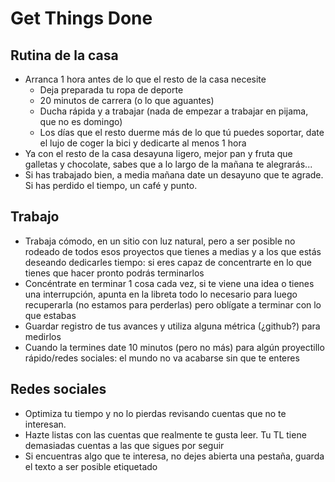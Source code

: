 # Get Things Done

## Rutina de la casa

* Arranca 1 hora antes de lo que el resto de la casa necesite
  * Deja preparada tu ropa de deporte
  * 20 minutos de carrera (o lo que aguantes)
  * Ducha rápida y a trabajar (nada de empezar a trabajar en pijama, que no es domingo)
  * Los días que el resto duerme más de lo que tú puedes soportar, date el lujo de coger la bici y dedicarte al menos 1 hora
* Ya con el resto de la casa desayuna ligero, mejor pan y fruta que galletas y chocolate, sabes que a lo largo de la mañana te alegrarás...
* Si has trabajado bien, a media mañana date un desayuno que te agrade. Si has perdido el tiempo, un café y punto.

## Trabajo

* Trabaja cómodo, en un sitio con luz natural, pero a ser posible no rodeado de todos esos proyectos que tienes a medias y a los que estás deseando dedicarles tiempo: si eres capaz de concentrarte en lo que tienes que hacer pronto podrás terminarlos
* Concéntrate en terminar 1 cosa cada vez, si te viene una idea o tienes una interrupción, apunta en la libreta todo lo necesario para luego recuperarla (no estamos para perderlas) pero oblígate a terminar con lo que estabas
* Guardar registro de tus avances y utiliza alguna métrica (¿github?) para medirlos
* Cuando la termines date 10 minutos (pero no más) para algún proyectillo rápido/redes sociales: el mundo no va acabarse sin que te enteres

## Redes sociales

* Optimiza tu tiempo y no lo pierdas revisando cuentas que no te interesan.
* Hazte listas con las cuentas que realmente te gusta leer. Tu TL tiene demasiadas cuentas a las que sigues por seguir
* Si encuentras algo que te interesa, no dejes abierta una pestaña, guarda el texto a ser posible etiquetado
